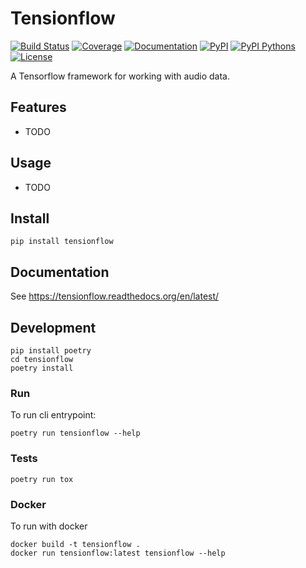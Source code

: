 # Tensionflow

[![Build Status](https://travis-ci.org/Curly-Mo/tensionflow.svg?branch=master)](https://travis-ci.org/Curly-Mo/tensionflow)
[![Coverage](https://coveralls.io/repos/github/Curly-Mo/tensionflow/badge.svg)](https://coveralls.io/github/Curly-Mo/tensionflow)
[![Documentation](https://readthedocs.org/projects/tensionflow/badge/?version=latest)](https://tensionflow.readthedocs.org/en/latest/?badge=latest)
[![PyPI](https://img.shields.io/pypi/v/tensionflow.svg)](https://pypi.python.org/pypi/tensionflow)
[![PyPI Pythons](https://img.shields.io/pypi/pyversions/tensionflow.svg)](https://pypi.python.org/pypi/tensionflow)
[![License](https://img.shields.io/pypi/l/tensionflow.svg)](https://github.com/Curly-Mo/tensionflow/blob/master/LICENSE)

A Tensorflow framework for working with audio data.

## Features

* TODO

## Usage

* TODO

## Install

```console
pip install tensionflow
```

## Documentation
See https://tensionflow.readthedocs.org/en/latest/

## Development
```console
pip install poetry
cd tensionflow
poetry install
```
### Run
To run cli entrypoint:
```console
poetry run tensionflow --help
```

### Tests
```console
poetry run tox
```

### Docker
To run with docker
```console
docker build -t tensionflow .
docker run tensionflow:latest tensionflow --help
```
